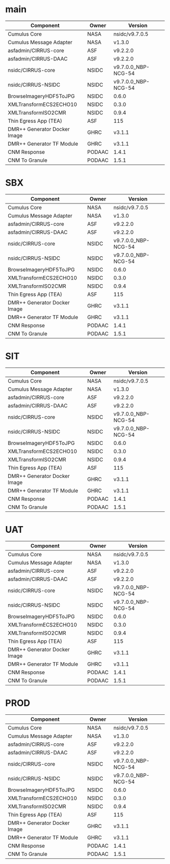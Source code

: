 # main

| Component | Owner | Version |
| -- | -- | -- |
| Cumulus Core | NASA | nsidc/v9.7.0.5 |
| Cumulus Message Adapter | NASA | v1.3.0 |
| asfadmin/CIRRUS-core | ASF | v9.2.2.0 |
| asfadmin/CIRRUS-DAAC | ASF | v9.2.2.0 |
| nsidc/CIRRUS-core | NSIDC | v9.7.0.0_NBP-NCG-54 |
| nsidc/CIRRUS-NSIDC | NSIDC | v9.7.0.0_NBP-NCG-54 |
| BrowseImageryHDF5ToJPG | NSIDC | 0.6.0 |
| XMLTransformECS2ECHO10 | NSIDC | 0.3.0 |
| XMLTransformISO2CMR | NSIDC | 0.9.4 |
| Thin Egress App (TEA) | ASF | 115 |
| DMR++ Generator Docker Image | GHRC | v3.1.1 |
| DMR++ Generator TF Module | GHRC | v3.1.1 |
| CNM Response | PODAAC | 1.4.1 |
| CNM To Granule | PODAAC | 1.5.1 |

# SBX

| Component | Owner | Version |
| -- | -- | -- |
| Cumulus Core | NASA | nsidc/v9.7.0.5 |
| Cumulus Message Adapter | NASA | v1.3.0 |
| asfadmin/CIRRUS-core | ASF | v9.2.2.0 |
| asfadmin/CIRRUS-DAAC | ASF | v9.2.2.0 |
| nsidc/CIRRUS-core | NSIDC | v9.7.0.0_NBP-NCG-54 |
| nsidc/CIRRUS-NSIDC | NSIDC | v9.7.0.0_NBP-NCG-54 |
| BrowseImageryHDF5ToJPG | NSIDC | 0.6.0 |
| XMLTransformECS2ECHO10 | NSIDC | 0.3.0 |
| XMLTransformISO2CMR | NSIDC | 0.9.4 |
| Thin Egress App (TEA) | ASF | 115 |
| DMR++ Generator Docker Image | GHRC | v3.1.1 |
| DMR++ Generator TF Module | GHRC | v3.1.1 |
| CNM Response | PODAAC | 1.4.1 |
| CNM To Granule | PODAAC | 1.5.1 |

# SIT

| Component | Owner | Version |
| -- | -- | -- |
| Cumulus Core | NASA | nsidc/v9.7.0.5 |
| Cumulus Message Adapter | NASA | v1.3.0 |
| asfadmin/CIRRUS-core | ASF | v9.2.2.0 |
| asfadmin/CIRRUS-DAAC | ASF | v9.2.2.0 |
| nsidc/CIRRUS-core | NSIDC | v9.7.0.0_NBP-NCG-54 |
| nsidc/CIRRUS-NSIDC | NSIDC | v9.7.0.0_NBP-NCG-54 |
| BrowseImageryHDF5ToJPG | NSIDC | 0.6.0 |
| XMLTransformECS2ECHO10 | NSIDC | 0.3.0 |
| XMLTransformISO2CMR | NSIDC | 0.9.4 |
| Thin Egress App (TEA) | ASF | 115 |
| DMR++ Generator Docker Image | GHRC | v3.1.1 |
| DMR++ Generator TF Module | GHRC | v3.1.1 |
| CNM Response | PODAAC | 1.4.1 |
| CNM To Granule | PODAAC | 1.5.1 |

# UAT

| Component | Owner | Version |
| -- | -- | -- |
| Cumulus Core | NASA | nsidc/v9.7.0.5 |
| Cumulus Message Adapter | NASA | v1.3.0 |
| asfadmin/CIRRUS-core | ASF | v9.2.2.0 |
| asfadmin/CIRRUS-DAAC | ASF | v9.2.2.0 |
| nsidc/CIRRUS-core | NSIDC | v9.7.0.0_NBP-NCG-54 |
| nsidc/CIRRUS-NSIDC | NSIDC | v9.7.0.0_NBP-NCG-54 |
| BrowseImageryHDF5ToJPG | NSIDC | 0.6.0 |
| XMLTransformECS2ECHO10 | NSIDC | 0.3.0 |
| XMLTransformISO2CMR | NSIDC | 0.9.4 |
| Thin Egress App (TEA) | ASF | 115 |
| DMR++ Generator Docker Image | GHRC | v3.1.1 |
| DMR++ Generator TF Module | GHRC | v3.1.1 |
| CNM Response | PODAAC | 1.4.1 |
| CNM To Granule | PODAAC | 1.5.1 |

# PROD

| Component | Owner | Version |
| -- | -- | -- |
| Cumulus Core | NASA | nsidc/v9.7.0.5 |
| Cumulus Message Adapter | NASA | v1.3.0 |
| asfadmin/CIRRUS-core | ASF | v9.2.2.0 |
| asfadmin/CIRRUS-DAAC | ASF | v9.2.2.0 |
| nsidc/CIRRUS-core | NSIDC | v9.7.0.0_NBP-NCG-54 |
| nsidc/CIRRUS-NSIDC | NSIDC | v9.7.0.0_NBP-NCG-54 |
| BrowseImageryHDF5ToJPG | NSIDC | 0.6.0 |
| XMLTransformECS2ECHO10 | NSIDC | 0.3.0 |
| XMLTransformISO2CMR | NSIDC | 0.9.4 |
| Thin Egress App (TEA) | ASF | 115 |
| DMR++ Generator Docker Image | GHRC | v3.1.1 |
| DMR++ Generator TF Module | GHRC | v3.1.1 |
| CNM Response | PODAAC | 1.4.1 |
| CNM To Granule | PODAAC | 1.5.1 |
